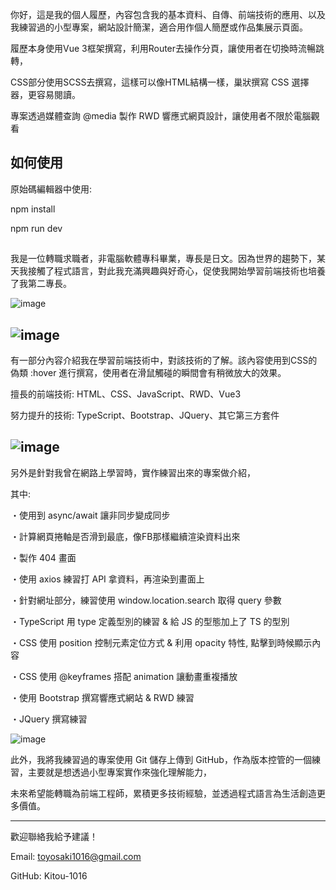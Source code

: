 你好，這是我的個人履歷，內容包含我的基本資料、自傳、前端技術的應用、以及我練習過的小型專案，網站設計簡潔，適合用作個人簡歷或作品集展示頁面。

履歷本身使用Vue 3框架撰寫，利用Router去操作分頁，讓使用者在切換時流暢跳轉，

CSS部分使用SCSS去撰寫，這樣可以像HTML結構一樣，巢狀撰寫 CSS 選擇器，更容易閱讀。

專案透過媒體查詢 @media 製作 RWD 響應式網頁設計，讓使用者不限於電腦觀看

## 如何使用

原始碼編輯器中使用:

npm install

npm run dev

##
我是一位轉職求職者，非電腦軟體專科畢業，專長是日文。因為世界的趨勢下，某天我接觸了程式語言，對此我充滿興趣與好奇心，促使我開始學習前端技術也培養了我第二專長。

![image](https://github.com/user-attachments/assets/cfee3d7b-2f03-4507-ba0e-9b7b475b6702)

![image](https://github.com/user-attachments/assets/9abe1add-8a23-41c3-aaf0-9e70bd3ab56c)
-----------------------------------
有一部分內容介紹我在學習前端技術中，對該技術的了解。該內容使用到CSS的偽類 :hover 進行撰寫，使用者在滑鼠觸碰的瞬間會有稍微放大的效果。

擅長的前端技術: HTML、CSS、JavaScript、RWD、Vue3

努力提升的技術: TypeScript、Bootstrap、JQuery、其它第三方套件

![image](https://github.com/user-attachments/assets/918863b6-7732-4a5a-939d-32d773d1878d)
-----------------------------------

另外是針對我曾在網路上學習時，實作練習出來的專案做介紹，

其中:

・使用到 async/await 讓非同步變成同步

・計算網頁捲軸是否滑到最底，像FB那樣繼續渲染資料出來

・製作 404 畫面

・使用 axios 練習打 API 拿資料，再渲染到畫面上

・針對網址部分，練習使用 window.location.search 取得 query 參數

・TypeScript 用 type 定義型別的練習 & 給 JS 的型態加上了 TS 的型別

・CSS 使用 position 控制元素定位方式 & 利用 opacity 特性, 點擊到時候顯示內容

・CSS 使用 @keyframes 搭配 animation 讓動畫重複播放

・使用 Bootstrap 撰寫響應式網站 & RWD 練習

・JQuery 撰寫練習

![image](https://github.com/user-attachments/assets/88313a3e-f60e-4b11-b36d-c923bbae51c1)

此外，我將我練習過的專案使用 Git 儲存上傳到 GitHub，作為版本控管的一個練習，主要就是想透過小型專案實作來強化理解能力，

未來希望能轉職為前端工程師，累積更多技術經驗，並透過程式語言為生活創造更多價值。

-----------------------------------
歡迎聯絡我給予建議！

Email: toyosaki1016@gmail.com

GitHub: Kitou-1016

